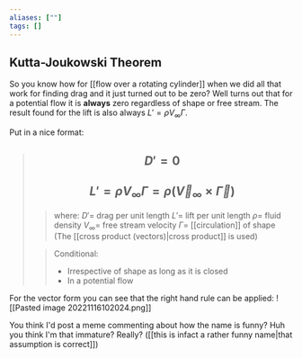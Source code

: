 ```yaml
---
aliases: [""]
tags: []
---
```


## Kutta-Joukowski Theorem

So you know how for [[flow over a rotating cylinder]] when we did all that work for finding drag and it just turned out to be zero? Well turns out that for a potential flow it is __always__ zero regardless of shape or free stream. The result found for the lift is also always $L'=\rho V_{\infty} \Gamma$.

Put in a nice format:

> ## $$ D' = 0 $$ 
> ## $$ L' = \rho V_{\infty} \Gamma = \rho ( \vec{V}_{\infty}  \times \vec\Gamma  ) $$ 
>> where:
>> $D'=$ drag per unit length
>> $L'=$ lift per unit length
>> $\rho=$ fluid density
>> $V_{\infty}=$ free stream velocity
>> $\Gamma=$ [[circulation]] of shape
>> (The [[cross product (vectors)|cross product]] is used)
>
>> Conditional:
>> - Irrespective of shape as long as it is closed
>> - In a potential flow

For the vector form you can see that the right hand rule can be applied:
![[Pasted image 20221116102024.png]]

You think I'd post a meme commenting about how the name is funny? Huh you think I'm that immature? Really? ([[this is infact a rather funny name|that assumption is correct]])